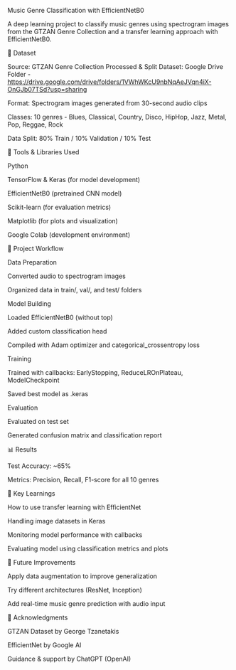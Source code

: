 Music Genre Classification with EfficientNetB0

A deep learning project to classify music genres using spectrogram images from the GTZAN Genre Collection and a transfer learning approach with EfficientNetB0.

📁 Dataset

Source: GTZAN Genre Collection
Processed & Split Dataset: Google Drive Folder - https://drive.google.com/drive/folders/1VWhWKcU9nbNqAeJVqn4iX-OnGJb07TSd?usp=sharing

Format: Spectrogram images generated from 30-second audio clips

Classes: 10 genres - Blues, Classical, Country, Disco, HipHop, Jazz, Metal, Pop, Reggae, Rock

Data Split: 80% Train / 10% Validation / 10% Test

🔧 Tools & Libraries Used

Python

TensorFlow & Keras (for model development)

EfficientNetB0 (pretrained CNN model)

Scikit-learn (for evaluation metrics)

Matplotlib (for plots and visualization)

Google Colab (development environment)

🚀 Project Workflow

Data Preparation

Converted audio to spectrogram images

Organized data in train/, val/, and test/ folders

Model Building

Loaded EfficientNetB0 (without top)

Added custom classification head

Compiled with Adam optimizer and categorical_crossentropy loss

Training

Trained with callbacks: EarlyStopping, ReduceLROnPlateau, ModelCheckpoint

Saved best model as .keras

Evaluation

Evaluated on test set

Generated confusion matrix and classification report

📊 Results

Test Accuracy: ~65%

Metrics: Precision, Recall, F1-score for all 10 genres

📌 Key Learnings

How to use transfer learning with EfficientNet

Handling image datasets in Keras

Monitoring model performance with callbacks

Evaluating model using classification metrics and plots

🧠 Future Improvements

Apply data augmentation to improve generalization

Try different architectures (ResNet, Inception)

Add real-time music genre prediction with audio input

🙏 Acknowledgments

GTZAN Dataset by George Tzanetakis

EfficientNet by Google AI

Guidance & support by ChatGPT (OpenAI)

